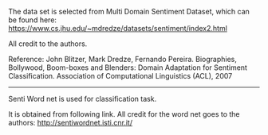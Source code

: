 The data set is selected from Multi Domain Sentiment Dataset, which can be found here:
https://www.cs.jhu.edu/~mdredze/datasets/sentiment/index2.html

All credit to the authors.

Reference:
John Blitzer, Mark Dredze, Fernando Pereira. Biographies, Bollywood, Boom-boxes and Blenders: Domain Adaptation for Sentiment Classification. Association of Computational Linguistics (ACL), 2007

-------------------------------------------

Senti Word net is used for classification task. 

It is obtained from following link. All credit for the word net goes to the authors:
http://sentiwordnet.isti.cnr.it/